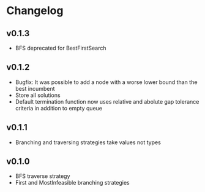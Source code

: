 # Changelog

## v0.1.3
- BFS deprecated for BestFirstSearch

## v0.1.2
- Bugfix: It was possible to add a node with a worse lower bound than the best incumbent
- Store all solutions
- Default termination function now uses relative and abolute gap tolerance criteria in addition to empty queue

## v0.1.1
- Branching and traversing strategies take values not types


## v0.1.0
- BFS traverse strategy
- First and MostInfeasible branching strategies

